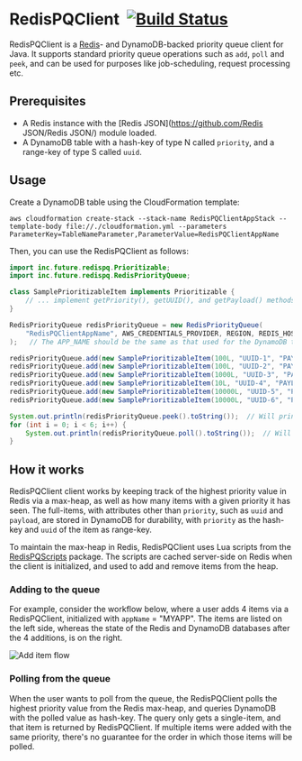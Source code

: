 # RedisPQClient &nbsp;[![Build Status](https://travis-ci.com/TusharRakheja/RedisPQClient.svg?branch=master)](https://travis-ci.com/TusharRakheja/RedisPQClient)

RedisPQClient is a [Redis](https://redis.io/)- and DynamoDB-backed priority queue client for Java. It supports standard priority queue operations such as `add`, `poll` and `peek`, and can be used for purposes like job-scheduling, request processing etc.

## Prerequisites
- A Redis instance with the [Redis JSON](https://github.com/Redis JSON/Redis JSON/) module loaded.
- A DynamoDB table with a hash-key of type N called `priority`, and a range-key of type S called `uuid`.

## Usage

Create a DynamoDB table using the CloudFormation template:
```
aws cloudformation create-stack --stack-name RedisPQClientAppStack --template-body file://./cloudformation.yml --parameters ParameterKey=TableNameParameter,ParameterValue=RedisPQClientAppName
```

Then, you can use the RedisPQClient as follows:

```java
import inc.future.redispq.Prioritizable;
import inc.future.redispq.RedisPriorityQueue;

class SamplePrioritizableItem implements Prioritizable {
    // ... implement getPriority(), getUUID(), and getPayload() methods.
}

RedisPriorityQueue redisPriorityQueue = new RedisPriorityQueue(
    "RedisPQClientAppName", AWS_CREDENTIALS_PROVIDER, REGION, REDIS_HOSTNAME, [PORT], [PASSWORD]
);   // The APP_NAME should be the same as that used for the DynamoDB table.

redisPriorityQueue.add(new SamplePrioritizableItem(100L, "UUID-1", "PAYLOAD-1"));
redisPriorityQueue.add(new SamplePrioritizableItem(100L, "UUID-2", "PAYLOAD-2"));
redisPriorityQueue.add(new SamplePrioritizableItem(1000L, "UUID-3", "PAYLOAD-3"));
redisPriorityQueue.add(new SamplePrioritizableItem(10L, "UUID-4", "PAYLOAD-4"));
redisPriorityQueue.add(new SamplePrioritizableItem(10000L, "UUID-5", "PAYLOAD-5"));
redisPriorityQueue.add(new SamplePrioritizableItem(10000L, "UUID-6", "PAYLOAD-6"));

System.out.println(redisPriorityQueue.peek().toString());  // Will print the item with either UUID-5 or UUID-6, without removing them from the queue.
for (int i = 0; i < 6; i++) {
    System.out.println(redisPriorityQueue.poll().toString());  // Will print items in the order UUID-5/UUID-6, UUID-3, UUID-1/UUID-2, and UUID-4
}
```

## How it works

RedisPQClient client works by keeping track of the highest priority value in Redis via a max-heap, as well as how many items with a given priority it has seen. The full-items, with attributes other than `priority`, such as `uuid` and `payload`, are stored in DynamoDB for durability, with `priority` as the hash-key and `uuid` of the item as range-key.

To maintain the max-heap in Redis, RedisPQClient uses Lua scripts from the [RedisPQScripts](https://github.com/TusharRakheja/RedisPQScripts) package. The scripts are cached server-side on Redis when the client is initialized, and used to add and remove items from the heap.

### Adding to the queue

For example, consider the workflow below, where a user adds 4 items via a RedisPQClient, initialized with `appName` = "MYAPP". The items are listed on the left side, whereas the state of the Redis and DynamoDB databases after the 4 additions, is on the right.

![Add item flow](https://drive.google.com/uc?id=1Niwhvw3Ocr_bb0Roszc3iJ30vi5RhMnJ)

### Polling from the queue

When the user wants to poll from the queue, the RedisPQClient polls the highest priority value from the Redis max-heap, and queries DynamoDB with the polled value as hash-key. The query only gets a single-item, and that item is returned by RedisPQClient. If multiple items were added with the same priority, there's no guarantee for the order in which those items will be polled.
